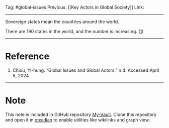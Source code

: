 Tag: #global-issues 
Previous: [[Key Actors in Global Society]]
Link: 

---

Sovereign states mean the countries around the world.

There are 190 states in the world, and the number is increasing. (<u>1</u>)

---

# Reference

1. Chiou, Yi-hung. “Global Issues and Global Actors.” n.d. Accessed April 8, 2024.

---

# Note

This note is included in GitHub repository [My-Vault](https://github.com/LittleD3092/My-Vault.git). Clone this repository and open it in [obsidian](https://obsidian.md/) to enable utilities like wikilinks and graph view.